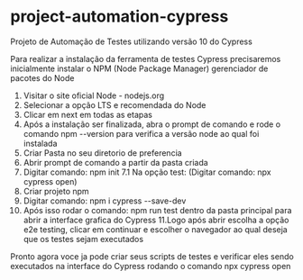 # project-automation-cypress
Projeto de Automação de Testes utilizando versão 10 do Cypress

Para realizar a instalação da ferramenta de testes Cypress precisaremos inicialmente instalar o NPM (Node Package Manager)
gerenciador de pacotes do Node

1. Visitar o site oficial Node - nodejs.org
2. Selecionar a opção LTS e recomendada do Node
3. Clicar em next em todas as etapas
4. Após a instalação ser finalizada, abra o prompt de comando e rode o comando npm --version para verifica a versão node ao qual foi instalada
5. Criar Pasta <nomeDaPasta> no seu diretorio de preferencia
6. Abrir prompt de comando a partir da pasta criada 
7. Digitar comando: npm init
7.1 Na opção test: (Digitar comando: npx cypress open)
8. Criar projeto npm
9. Digitar comando: npm i cypress --save-dev
10. Após isso rodar o comando: npm run test dentro da pasta principal para abrir a interface grafica do Cypress
11.Logo após abrir escolha a opção e2e testing, clicar em continuar e escolher o navegador ao qual deseja que os testes sejam executados

Pronto agora voce ja pode criar seus scripts de testes e verificar eles sendo executados na interface do Cypress rodando o comando npx cypress open
